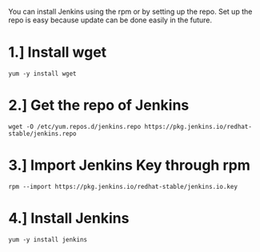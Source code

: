 You can install Jenkins using the rpm or by setting up the repo. Set up the repo is easy because update can be done easily in the future.

# 1.] Install wget 
```
yum -y install wget
```

# 2.] Get the repo of Jenkins
```
wget -O /etc/yum.repos.d/jenkins.repo https://pkg.jenkins.io/redhat-stable/jenkins.repo
```

# 3.] Import Jenkins Key through rpm
```
rpm --import https://pkg.jenkins.io/redhat-stable/jenkins.io.key
```

# 4.] Install Jenkins
```
yum -y install jenkins
```

